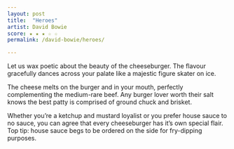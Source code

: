```yaml
---
layout: post
title:  "Heroes"
artist: David Bowie
score: ★ ★ ★ ☆ ☆
permalink: /david-bowie/heroes/

---
```


Let us wax poetic about the beauty of the cheeseburger. The flavour gracefully dances across your palate like a majestic figure skater on ice.

The cheese melts on the burger and in your mouth, perfectly complementing the medium-rare beef. Any burger lover worth their salt knows the best patty is comprised of ground chuck and brisket.

Whether you’re a ketchup and mustard loyalist or you prefer house sauce to no sauce, you can agree that every cheeseburger has it’s own special flair. Top tip: house sauce begs to be ordered on the side for fry-dipping purposes.
